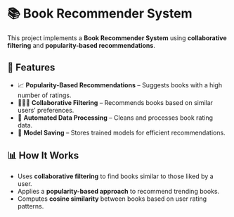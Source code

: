 # 📚 Book Recommender System  

This project implements a **Book Recommender System** using **collaborative filtering** and **popularity-based recommendations**.  

## 🚀 Features  
- 📈 **Popularity-Based Recommendations** – Suggests books with a high number of ratings.  
- 🧑‍🤝‍🧑 **Collaborative Filtering** – Recommends books based on similar users’ preferences.  
- 🔄 **Automated Data Processing** – Cleans and processes book rating data.  
- 💾 **Model Saving** – Stores trained models for efficient recommendations.  

## 📊 How It Works  
- Uses **collaborative filtering** to find books similar to those liked by a user.  
- Applies a **popularity-based approach** to recommend trending books.  
- Computes **cosine similarity** between books based on user rating patterns.  

